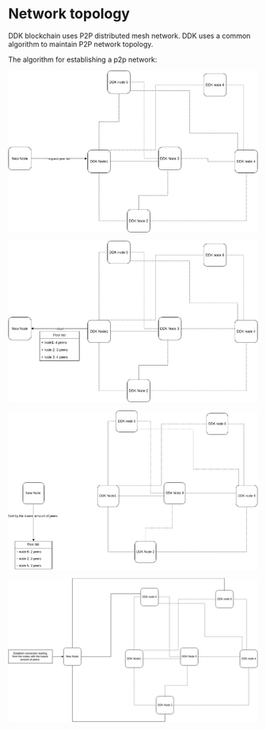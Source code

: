 # Network topology


DDK blockchain uses P2P distributed mesh network. DDK uses a common algorithm to maintain P2P network topology.

The algorithm for establishing a p2p network:

![Image](images/network_topology_1.png)


![Image](images/network_topology_2.png)


![Image](images/network_topology_3.png)


![Image](images/network_topology_4.png)

